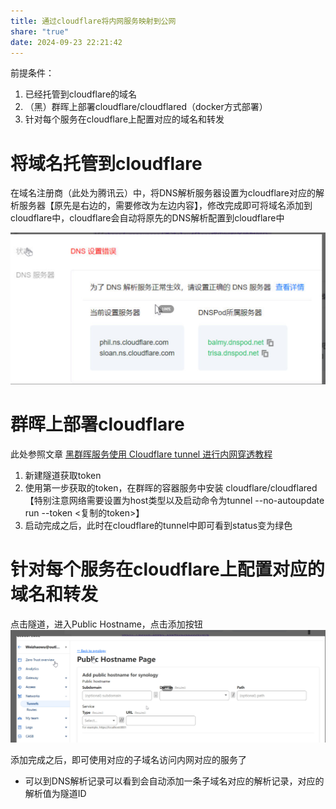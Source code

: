 ```yaml
---
title: 通过cloudflare将内网服务映射到公网
share: "true"
date: 2024-09-23 22:21:42
---
```

前提条件：
1. 已经托管到cloudflare的域名
2. （黑）群晖上部署cloudflare/cloudflared（docker方式部署）
3. 针对每个服务在cloudflare上配置对应的域名和转发
# 将域名托管到cloudflare
在域名注册商（此处为腾讯云）中，将DNS解析服务器设置为cloudflare对应的解析服务器【原先是右边的，需要修改为左边内容】，修改完成即可将域名添加到cloudflare中，cloudflare会自动将原先的DNS解析配置到cloudflare中

![file-通过cloudflare将内网服务映射到公网-20240924222537588.png](../../images/file-%E9%80%9A%E8%BF%87cloudflare%E5%B0%86%E5%86%85%E7%BD%91%E6%9C%8D%E5%8A%A1%E6%98%A0%E5%B0%84%E5%88%B0%E5%85%AC%E7%BD%91-20240924222537588.png)

# 群晖上部署cloudflare
此处参照文章  [黑群晖服务使用 Cloudflare tunnel 进行内网穿透教程]( https://hackfang.me/nas-cloudflare-tunnel  )
1. 新建隧道获取token
2. 使用第一步获取的token，在群晖的容器服务中安装 cloudflare/cloudflared【特别注意网络需要设置为host类型以及启动命令为tunnel --no-autoupdate run --token <复制的token>】
3. 启动完成之后，此时在cloudflare的tunnel中即可看到status变为绿色
# 针对每个服务在cloudflare上配置对应的域名和转发
点击隧道，进入Public Hostname，点击添加按钮
![file-通过cloudflare将内网服务映射到公网-20240924222631900.png](../../images/file-%E9%80%9A%E8%BF%87cloudflare%E5%B0%86%E5%86%85%E7%BD%91%E6%9C%8D%E5%8A%A1%E6%98%A0%E5%B0%84%E5%88%B0%E5%85%AC%E7%BD%91-20240924222631900.png)

添加完成之后，即可使用对应的子域名访问内网对应的服务了
* 可以到DNS解析记录可以看到会自动添加一条子域名对应的解析记录，对应的解析值为隧道ID